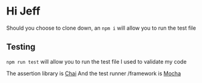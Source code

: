 # Hi Jeff
Should you choose to clone down, an ```npm i``` will allow you to run the test file

## Testing
```npm run test``` will allow you to run the test file I used to validate my code

The assertion library is [Chai](http://chaijs.com/)
And the test runner /framework is [Mocha](https://mochajs.org/)
